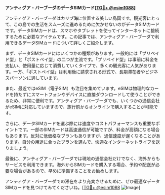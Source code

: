 **アンティグア・バーブーダのデータSIMカード[[TG💪+ @esim1088](https://t.me/s/esim1088)]**

アンティグア・バーブーダはカリブ海に位置する美しい島国です。観光客にとって、この島での生活をスムーズに進めるために欠かせないのがデータSIMカードです。データSIMカードは、スマホやタブレットを使ってインターネットに接続するために必要なアイテムです。この記事では、アンティグア・バーブーダで利用できるデータSIMカードについて詳しくご紹介します。

まず、データSIMカードにはいくつかの種類があります。一般的には「プリペイド型」と「ポストペイ型」の二つが主流です。「プリペイド型」は事前に料金を支払い、使用量に応じて消費していくタイプで、多くの観光客に人気があります。一方、「ポストペイ型」は利用後に請求される形式で、長期滞在者やビジネスパーソンに適しています。

また、最近ではeSIM（電子SIM）も注目を集めています。eSIMは物理的なカードを持たずにスマートフォンやデバイスに直接ダウンロードして使うことができるため、非常に便利です。アンティグア・バーブーダでも、いくつかの通信会社がeSIMに対応していますので、旅行前からオンラインで購入することが可能です。

さらに、データSIMカードを選ぶ際には速度やコストパフォーマンスも重要なポイントです。一部のSIMカードは高速通信が可能ですが、料金が高額になる場合もあります。反対に低価格なプランもありますが、通信速度が遅くなることがあります。自分の用途に合ったプランを選んで、快適なインターネットライフを送りましょう。

最後に、アンティグア・バーブーダでは現地の通信会社だけでなく、海外からもサービスを利用できます。海外からSIMカードを購入する場合、予約や配送が必要な場合があるので、早めに準備することをお勧めします。

アンティグア・バーブーダでの滞在をより充実させるために、ぜひ最適なデータSIMカードを見つけてみてくださいね。[[TG💪+ @esim1088](https://t.me/s/esim1088) ![Image](https://i.postimg.cc/Y0z9fWf4/image.png)]